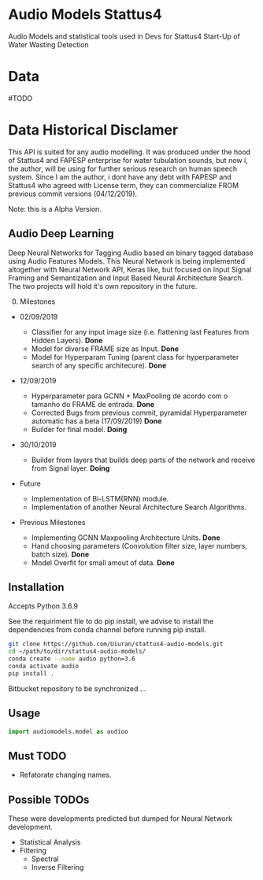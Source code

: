 # Audio Models Stattus4
Audio Models and statistical tools used in Devs for Stattus4 Start-Up of Water Wasting Detection

# Data

#TODO

# Data Historical Disclamer

This API is suited for any audio modelling. It was produced under the hood of Stattus4 and FAPESP enterprise for water tubulation sounds, but now i, the author, will be using for further serious research on human speech system. Since I am the author, i dont have any debt with FAPESP and Stattus4 who agreed with License term, they can commercialize FROM previous commit versions (04/12/2019).

Note: this is a Alpha Version.

## Audio Deep Learning

Deep Neural Networks for Tagging Audio based on binary tagged database using Audio Features Models.
This Neural Network is being implemented altogether with Neural Network API, Keras like, but focused on Input Signal Framing and Semantization and Input Based Neural Architecture Search. The two projects will hold it's own repository in the future.

0. Milestones
  * 02/09/2019
    * Classifier for any input image size (i.e. flattening last Features from Hidden Layers). **Done**
    * Model for diverse FRAME size as Input. **Done**
    * Model for Hyperparam Tuning (parent class for hyperparameter search of any specific architecure). **Done**
    
  * 12/09/2019    
    * Hyperparameter para GCNN + MaxPooling de acordo com o tamanho do FRAME de entrada. **Done**
    * Corrected Bugs from previous commit, pyramidal Hyperparameter automatic has a beta (17/09/2019) **Done**
    * Builder for final model. **Doing**
    
  * 30/10/2019
    * Builder from layers that builds deep parts of the network and receive from Signal layer. **Doing**

  * Future 
    * Implementation of Bi-LSTM(RNN) module.
    * Implementation of another Neural Architecture Search Algorithms.
    
  * Previous Milestones
  
    * Implementing GCNN Maxpooling Architecture Units. **Done**
    * Hand choosing parameters (Convolution filter size, layer numbers, batch size). **Done**
    * Model Overfit for small amout of data. **Done**

## Installation

Accepts Python 3.6.9

See the requiriment file to do pip install, we advise to install the dependencies from conda channel before running pip install.

```bash
git clone https://github.com/Uiuran/stattus4-audio-models.git
cd ~/path/to/dir/stattus4-audio-models/
conda create --name audio python=3.6
conda activate audio
pip install .
``` 

Bitbucket repository to be synchronized ...

## Usage 
```python
import audiomodels.model as audioo
``` 

## Must TODO

* Refatorate changing names.

## Possible TODOs 

These were developments predicted but dumped for Neural Network development.

* Statistical Analysis
* Filtering
  * Spectral
  * Inverse Filtering
